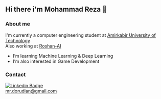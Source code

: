 ## Hi there i'm Mohammad Reza 🙌

### About me

I'm currently a computer engineering student at [Amirkabir University of Technology](aut.ac.ir)  
Also working at [Roshan-AI](roshan.ai.ir)

-  I’m learning Machine Learning & Deep Learning
-  I’m also interested in Game Development


### Contact
[![Linkedin Badge](https://img.shields.io/badge/-MReza-blue?style=flat-square&logo=Linkedin&logoColor=white&link=https://www.linkedin.com/in/mohammad-reza-dorudian-63a715212/)](https://www.linkedin.com/in/mohammad-reza-dorudian-63a715212/)  
mr.dorudian@gmail.com
